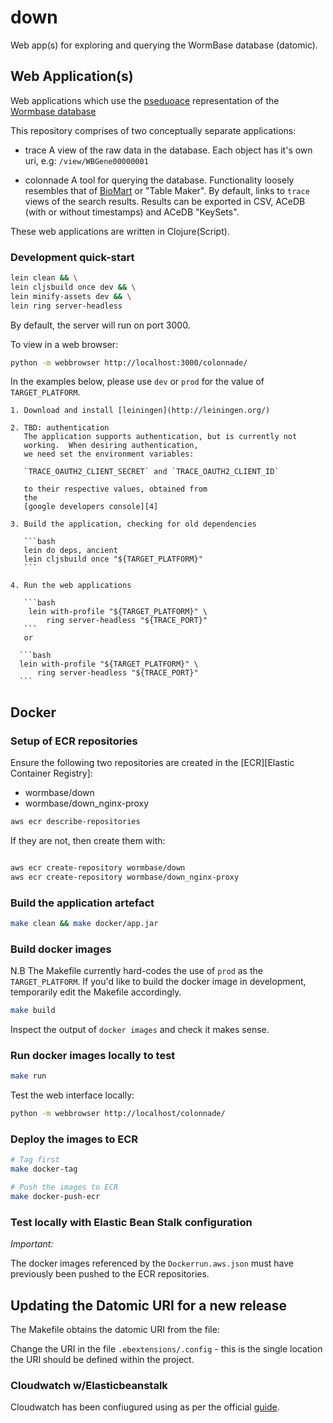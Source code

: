# down

Web app(s) for exploring and querying the WormBase database (datomic).

## Web Application(s)

Web applications which use the [pseduoace][5]
representation of the [Wormbase database][6]

This repository comprises of two conceptually separate applications:

* trace
  A view of the raw data in the database.
  Each object has it's own uri, e.g: `/view/WBGene00000001`

* colonnade
  A tool for querying the database. Functionality loosely resembles
  that of [BioMart][1] or "Table Maker".
  By default, links to `trace` views of the search results.  Results
  can be exported in CSV, ACeDB (with or without timestamps) and ACeDB
  "KeySets".

These web applications are written in Clojure(Script).

### Development quick-start

```bash
lein clean && \
lein cljsbuild once dev && \
lein minify-assets dev && \
lein ring server-headless
```

By default, the server will run on port 3000.

To view in a web browser:
```bash
python -m webbrowser http://localhost:3000/colonnade/
```

In the examples below, please use `dev` or `prod` for the value of
`TARGET_PLATFORM`.

    1. Download and install [leiningen](http://leiningen.org/)

    2. TBD: authentication
       The application supports authentication, but is currently not
       working.  When desiring authentication,
       we need set the environment variables:

       `TRACE_OAUTH2_CLIENT_SECRET` and `TRACE_OAUTH2_CLIENT_ID`

       to their respective values, obtained from
       the
       [google developers console][4]

    3. Build the application, checking for old dependencies

       ```bash
       lein do deps, ancient
       lein cljsbuild once "${TARGET_PLATFORM}"
       ```

    4. Run the web applications

       ```bash
        lein with-profile "${TARGET_PLATFORM}" \
            ring server-headless "${TRACE_PORT}"
       ```
       or

      ```bash
      lein with-profile "${TARGET_PLATFORM}" \
          ring server-headless "${TRACE_PORT}"
      ```

## Docker

### Setup of ECR repositories

Ensure the following two repositories are created in
the [ECR][Elastic Container Registry]:

  * wormbase/down
  * wormbase/down_nginx-proxy

```bash
aws ecr describe-repositories
```

If they are not, then create them with:

```bash

aws ecr create-repository wormbase/down
aws ecr create-repository wormbase/down_nginx-proxy
```

### Build the application artefact

```bash
make clean && make docker/app.jar
```

### Build docker images

N.B The Makefile currently hard-codes the use of `prod` as the
    `TARGET_PLATFORM`.  If you'd like to build the docker image in
    development, temporarily edit the Makefile accordingly.

```bash
make build
```

Inspect the output of `docker images` and check it makes sense.

### Run docker images locally to test

```bash
make run
```

Test the web interface locally:

```bash
python -m webbrowser http://localhost/colonnade/
```

### Deploy the images to ECR

```bash
# Tag first
make docker-tag

# Push the images to ECR
make docker-push-ecr
```

### Test locally with Elastic Bean Stalk configuration

*Important:*

The docker images referenced by the `Dockerrun.aws.json`
must have previously been pushed to the ECR repositories.

## Updating the Datomic URI for a new release

The Makefile obtains the datomic URI from the file:

Change the URI in the file `.ebextensions/.config` - this is the single
location the URI should be defined within the project.

### Cloudwatch w/Elasticbeanstalk
Cloudwatch has been confiugured using as per the official [guide][3].

[1]: http://parasite.wormbase.org/biomart/
[2]: https://github.com/WormBase/wormbase-architecture/wiki/AWS-Credentials
[3]: http://docs.aws.amazon.com/elasticbeanstalk/latest/dg/AWSHowTo.cloudwatchlogs.html#AWSHowTo.cloudwatchlogs.files
[4]: https://console.developers.google.com/apis/credentials/oauthclient?project=wb-test-trace
[5]: /WormBase/pseudoace
[6]: /WormBase/db-migration

